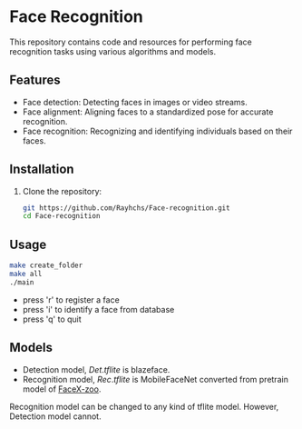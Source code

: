 # Face Recognition

This repository contains code and resources for performing face recognition tasks using various algorithms and models.

## Features

* Face detection: Detecting faces in images or video streams.
* Face alignment: Aligning faces to a standardized pose for accurate recognition.
* Face recognition: Recognizing and identifying individuals based on their faces.


## Installation

1. Clone the repository:

   ```bash
   git https://github.com/Rayhchs/Face-recognition.git
   cd Face-recognition
   ```

## Usage

   ```bash
   make create_folder
   make all
   ./main
   ```
   - press 'r' to register a face
   - press 'i' to identify a face from database
   - press 'q' to quit

## Models
* Detection model, $Det.tflite$ is blazeface.
* Recognition model, $Rec.tflite$ is MobileFaceNet converted from pretrain model of [FaceX-zoo](https://github.com/JDAI-CV/FaceX-Zoo/tree/main/training_mode).

Recognition model can be changed to any kind of tflite model. However, Detection model cannot.
